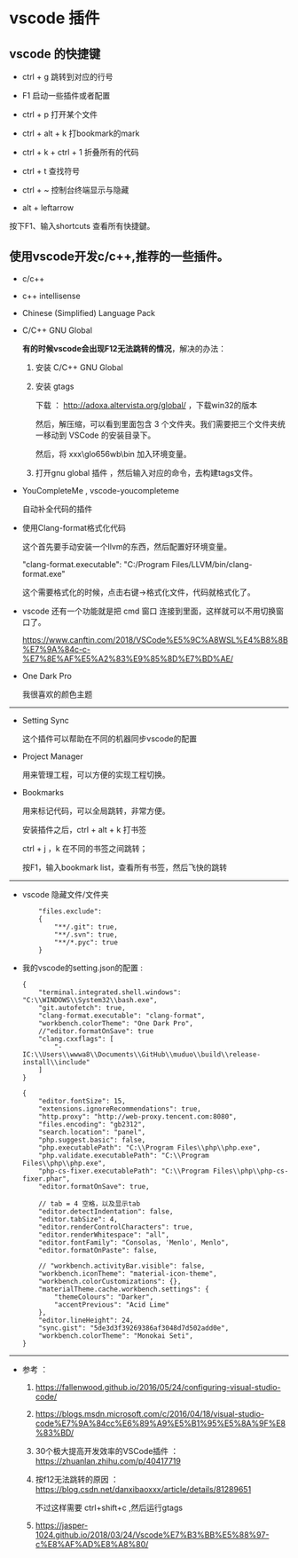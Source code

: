 # vscode 插件

## vscode 的快捷键

* ctrl + g  跳转到对应的行号

* F1 启动一些插件或者配置

* ctrl + p 打开某个文件

* ctrl + alt + k  打bookmark的mark

* ctrl + k + ctrl + 1 折叠所有的代码 

* ctrl + t 查找符号

* ctrl + ~ 控制台终端显示与隐藏

* alt + leftarrow

按下F1、输入shortcuts 查看所有快捷鍵。

## 使用vscode开发c/c++,推荐的一些插件。

* c/c++

* c++ intellisense 

* Chinese (Simplified) Language Pack

* C/C++ GNU Global 

    **有的时候vscode会出现F12无法跳转的情况**，解决的办法：

    1. 安装 C/C++ GNU Global 

    2. 安装 gtags

        下载 ： http://adoxa.altervista.org/global/  ，下载win32的版本

        然后，解压缩，可以看到里面包含 3 个文件夹。我们需要把三个文件夹统一移动到 VSCode 的安装目录下。

        然后，将 xxx\glo656wb\bin 加入环境变量。

    3. 打开gnu global 插件 ，然后输入对应的命令，去构建tags文件。

* YouCompleteMe , vscode-youcompleteme

    自动补全代码的插件


* 使用Clang-format格式化代码

    这个首先要手动安装一个llvm的东西，然后配置好环境变量。

    "clang-format.executable": "C:/Program Files/LLVM/bin/clang-format.exe"

    这个需要格式化的时候，点击右键->格式化文件，代码就格式化了。


* vscode 还有一个功能就是把 cmd 窗口 连接到里面，这样就可以不用切换窗口了。

    https://www.canftin.com/2018/VSCode%E5%9C%A8WSL%E4%B8%8B%E7%9A%84c-c-%E7%8E%AF%E5%A2%83%E9%85%8D%E7%BD%AE/

* One Dark Pro 

    我很喜欢的颜色主题

---

* Setting Sync 

    这个插件可以帮助在不同的机器同步vscode的配置

* Project Manager

    用来管理工程，可以方便的实现工程切换。

* Bookmarks

    用来标记代码，可以全局跳转，非常方便。

    安装插件之后，ctrl + alt + k 打书签

    ctrl + j ，k 在不同的书签之间跳转；

    按F1，输入bookmark list，查看所有书签，然后飞快的跳转

---

* vscode 隐藏文件/文件夹
    ```
        "files.exclude": 
        {
            "**/.git": true,
            "**/.svn": true,
            "**/*.pyc": true
        }
    ```

* 我的vscode的setting.json的配置 : 
    ```
    {
        "terminal.integrated.shell.windows": "C:\\WINDOWS\\System32\\bash.exe",
        "git.autofetch": true,
        "clang-format.executable": "clang-format",
        "workbench.colorTheme": "One Dark Pro",
        //"editor.formatOnSave": true
        "clang.cxxflags": [
            "-IC:\\Users\\wwwa8\\Documents\\GitHub\\muduo\\build\\release-install\\include"
        ]
    }
    ```

    ```
    {
        "editor.fontSize": 15,
        "extensions.ignoreRecommendations": true,
        "http.proxy": "http://web-proxy.tencent.com:8080",
        "files.encoding": "gb2312",
        "search.location": "panel",
        "php.suggest.basic": false,
        "php.executablePath": "C:\\Program Files\\php\\php.exe",
        "php.validate.executablePath": "C:\\Program Files\\php\\php.exe",
        "php-cs-fixer.executablePath": "C:\\Program Files\\php\\php-cs-fixer.phar",
        "editor.formatOnSave": true,
        
        // tab = 4 空格，以及显示tab 
        "editor.detectIndentation": false,
        "editor.tabSize": 4,
        "editor.renderControlCharacters": true,
        "editor.renderWhitespace": "all",
        "editor.fontFamily": "Consolas, 'Menlo', Menlo",
        "editor.formatOnPaste": false,
        
        // "workbench.activityBar.visible": false,
        "workbench.iconTheme": "material-icon-theme",
        "workbench.colorCustomizations": {},
        "materialTheme.cache.workbench.settings": {
            "themeColours": "Darker",
            "accentPrevious": "Acid Lime"
        },
        "editor.lineHeight": 24,
        "sync.gist": "5de3d3f39269386af3048d7d502add0e",
        "workbench.colorTheme": "Monokai Seti",
    }
    ```


---

* 参考 ： 

    1. https://fallenwood.github.io/2016/05/24/configuring-visual-studio-code/


    2. https://blogs.msdn.microsoft.com/c/2016/04/18/visual-studio-code%E7%9A%84cc%E6%89%A9%E5%B1%95%E5%8A%9F%E8%83%BD/


    3. 30个极大提高开发效率的VSCode插件 ： https://zhuanlan.zhihu.com/p/40417719


    4. 按f12无法跳转的原因 ： https://blog.csdn.net/danxibaoxxx/article/details/81289651 

        不过这样需要 ctrl+shift+c ,然后运行gtags 

    5. https://jasper-1024.github.io/2018/03/24/Vscode%E7%B3%BB%E5%88%97-c%E8%AF%AD%E8%A8%80/
